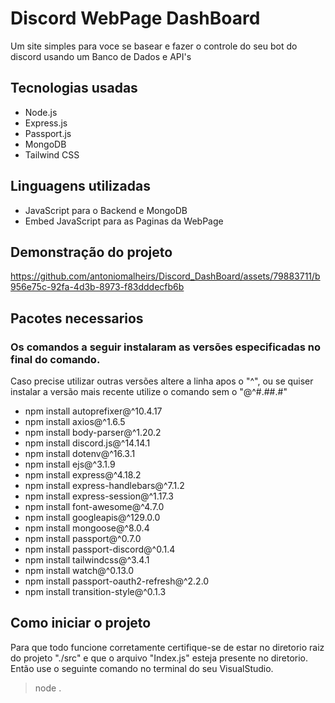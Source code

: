 # Discord WebPage DashBoard

Um site simples para voce se basear e fazer o controle do seu bot do discord usando um Banco de Dados e API's

## Tecnologias usadas
* Node.js
* Express.js
* Passport.js
* MongoDB
* Tailwind CSS

## Linguagens utilizadas
* JavaScript para o Backend e MongoDB
* Embed JavaScript para as Paginas da WebPage
  
## Demonstração do projeto
https://github.com/antoniomalheirs/Discord_DashBoard/assets/79883711/b956e75c-92fa-4d3b-8973-f83dddecfb6b


## Pacotes necessarios
### Os comandos a seguir instalaram as versões especificadas no final do comando. 
Caso precise utilizar outras versões altere a linha apos o "^", ou se quiser instalar a versão mais recente utilize o comando sem o "@^#.##.#" 
* npm install autoprefixer@^10.4.17
* npm install axios@^1.6.5
* npm install body-parser@^1.20.2
* npm install discord.js@^14.14.1
* npm install dotenv@^16.3.1
* npm install ejs@^3.1.9
* npm install express@^4.18.2
* npm install express-handlebars@^7.1.2
* npm install express-session@^1.17.3
* npm install font-awesome@^4.7.0
* npm install googleapis@^129.0.0
* npm install mongoose@^8.0.4
* npm install passport@^0.7.0
* npm install passport-discord@^0.1.4
* npm install tailwindcss@^3.4.1
* npm install watch@^0.13.0
* npm install passport-oauth2-refresh@^2.2.0
* npm install transition-style@^0.1.3
  
## Como iniciar o projeto
Para que todo funcione corretamente certifique-se de estar no diretorio raiz do projeto "./src" e que o arquivo "Index.js" esteja presente no diretorio. 
Então use o seguinte comando no terminal do seu VisualStudio.
> node .







 
